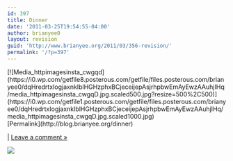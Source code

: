 ```yaml
---
id: 397
title: Dinner
date: '2011-03-25T19:54:55-04:00'
author: brianyee0
layout: revision
guid: 'http://www.brianyee.org/2011/03/356-revision/'
permalink: '/?p=397'
---
```


 [](http://instagr.am/p/CiQxJ/)

<div class="p_embed p_image_embed">[![Media_httpimagesinsta_cwgqd](https://i0.wp.com/getfile8.posterous.com/getfile/files.posterous.com/brianyee0/dqHredrtxIogjaxnkIblHGHzphxBCjeceijepAsjrhpbwEmAyEwzAAuhjIHq/media_httpimagesinsta_cwgqD.jpg.scaled500.jpg?resize=500%2C500)](https://i0.wp.com/getfile1.posterous.com/getfile/files.posterous.com/brianyee0/dqHredrtxIogjaxnkIblHGHzphxBCjeceijepAsjrhpbwEmAyEwzAAuhjIHq/media_httpimagesinsta_cwgqD.jpg.scaled1000.jpg)</div>[Permalink](http://blog.brianyee.org/dinner)

 | [Leave a comment »](http://blog.brianyee.org/dinner#comment)

![](http://feeds.feedburner.com/~r/brianyee/LmTz/~4/hsKw8xAxOnk)